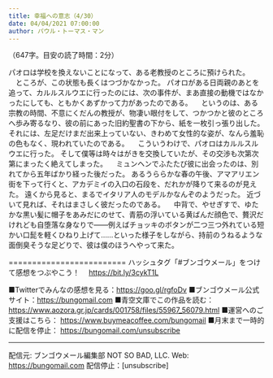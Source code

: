```yaml
---
title: 幸福への意志（4/30）
date: 04/04/2021 07:00:00
author: パウル・トーマス・マン
---
```


（647字。目安の読了時間：2分）

パオロは学校を換えないことになって、ある老教授のところに預けられた。
　ところが、この状態も長くはつづかなかった。
パオロがある日両親のあとを追って、カルルスルウエに行ったのには、次の事件が、まあ直接の動機ではなかったにしても、ともかくあずかって力があったのである。
　というのは、ある宗教の時間、不意にくだんの教授が、物凄い眼付をして、つかつかと彼のところへ歩み寄るなり、彼の前にあった旧約聖書の下から、紙を一枚引っ張り出した。
それには、左足だけまだ出来上っていない、きわめて女性的な姿が、なんら羞恥の色もなく、現われていたのである。
　こういうわけで、パオロはカルルスルウエに行った。
そして僕等は時々はがきを交換していたが、その交渉も次第次第にまったく絶えてしまった。
　ミュンヘンでふたたび彼に出会ったのは、別れてから五年ばかり経った後だった。
あるうららかな春の午後、アマアリエン街を下って行くと、アカデミイの入口の石段を、だれかが降りて来るのが見えた。
遠くから見ると、まるでイタリア人のモデルかなんぞのようだった。
近づいて見れば、それはまさしく彼だったのである。
　中背で、やせぎすで、ゆたかな黒い髪に帽子をあみだにのせて、青筋の浮いている黄ばんだ顔色で、贅沢だけれども自堕落な身なりで――例えばチョッキのボタンが二つ三つ外れている短かい口髭を軽くひねり上げて……といった様子をしながら、持前のうねるような面倒臭そうな足どりで、彼は僕のほうへやって来た。

=========================
ハッシュタグ「#ブンゴウメール」をつけて感想をつぶやこう！　
https://bit.ly/3cykT1L

■Twitterでみんなの感想を見る：https://goo.gl/rgfoDv
■ブンゴウメール公式サイト：https://bungomail.com
■青空文庫でこの作品を読む：https://www.aozora.gr.jp/cards/001758/files/55967_56079.html
■運営へのご支援はこちら： https://www.buymeacoffee.com/bungomail
■月末まで一時的に配信を停止： https://bungomail.com/unsubscribe

-------
配信元: ブンゴウメール編集部
NOT SO BAD, LLC.
Web: https://bungomail.com
配信停止：[unsubscribe]

